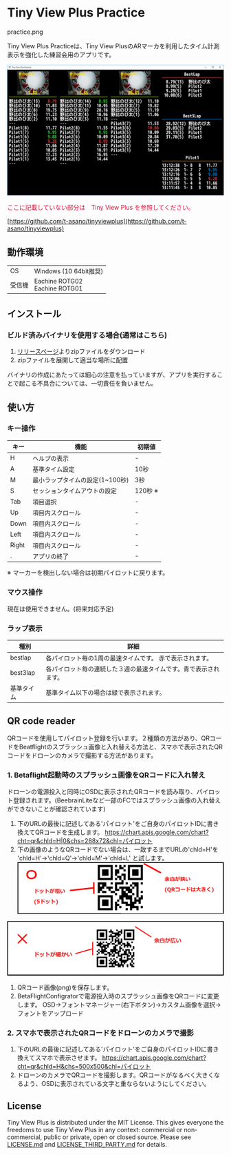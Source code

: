 # Tiny View Plus Practice

practice.png

Tiny View Plus Practiceは、Tiny View PlusのARマーカを利用したタイム計測表示を強化した練習会用のアプリです。

![tinyviewpluspractice](docs/practice.png)

<font color="crimson">ここに記載していない部分は　Tiny View Plus を参照してください。</font>

[https://github.com/t-asano/tinyviewplus](https://github.com/t-asano/tinyviewplus)


## 動作環境

<table>
<tr>
<td>OS</td><td>Windows (10 64bit推奨)</td>
</tr>
<tr>
<td>受信機</td><td>Eachine ROTG02<br/>Eachine ROTG01</td>
</tr>
</table>


## インストール

### ビルド済みバイナリを使用する場合(通常はこちら)

1. [リリースページ](https://github.com/chibaron/tinyviewpluspractice/releases)よりzipファイルをダウンロード
2. zipファイルを展開して適当な場所に配置

バイナリの作成にあたっては細心の注意を払っていますが、アプリを実行することで起こる不具合については、一切責任を負いません。


## 使い方

### キー操作

| キー | 機能 | 初期値 |
|---|---|---|
| H | ヘルプの表示 | - |
| A | 基準タイム設定 | 10秒 |
| M | 最小ラップタイムの設定(1~100秒) | 3秒 |
| S | セッションタイムアウトの設定 | 120秒 ※|
| Tab | 項目選択 | - |
| Up | 項目内スクロール | - |
| Down | 項目内スクロール| - |
| Left | 項目内スクロール | - |
| Right| 項目内スクロール | - |
| . | アプリの終了 | - |

※ マーカーを検出しない場合は初期パイロットに戻ります。


### マウス操作

現在は使用できません。(将来対応予定)

### ラップ表示

| 種別　| 詳細 |
|---|---|
| bestlap | 各パイロット毎の1周の最速タイムです。 赤で表示されます。|
| best3lap | 各パイロット毎の連続した３週の最速タイムです。青で表示されます。|
| 基準タイム | 基準タイム以下の場合は緑で表示されます。|



## QR code reader

QRコードを使用してパイロット登録を行います。２種類の方法があり、QRコードをBeatflightのスプラッシュ画像と入れ替える方法と、スマホで表示されたQRコードをドローンのカメラで撮影する方法があります。

### 1. Betaflight起動時のスプラッシュ画像をQRコードに入れ替え

ドローンの電源投入と同時にOSDに表示されたQRコードを読み取り、パイロット登録されます。(BeebrainLiteなど一部のFCではスプラッシュ画像の入れ替えができないことが確認されています)


1. 下のURLの最後に記述してある'パイロット'をご自身のパイロットIDに書き換えてQRコードを生成します。
https://chart.apis.google.com/chart?cht=qr&chld=H|0&chs=288x72&chl=パイロット
1. 下の画像のようなQRコードでない場合は、一致するまでURLの'chld=H'を 'chld=H'→'chld=Q'→'chld=M'→'chld=L' と試します。
![docs/qr.bmp](docs/qr.bmp)

![docs/qr_ng.bmp](docs/qr_ng.bmp)

1. QRコード画像(png)を保存します。
1. BetaFlightConfigratorで電源投入時のスプラッシュ画像をQRコードに変更します。
OSD→フォントマネージャー(右下ボタン)→カスタム画像を選択→フォントをアップロード


### 2. スマホで表示されたQRコードをドローンのカメラで撮影

1. 下のURLの最後に記述してある'パイロット'をご自身のパイロットIDに書き換えてスマホで表示させます。
https://chart.apis.google.com/chart?cht=qr&chld=H&chs=500x500&chl=パイロット
1. ドローンのカメラでQRコードを撮影します。QRコードがなるべく大きくなるよう、OSDに表示されている文字と重ならないようにしてください。




## License

Tiny View Plus is distributed under the MIT License. This gives everyone the freedoms to use Tiny View Plus in any context: commercial or non-commercial, public or private, open or closed source. Please see [LICENSE.md](LICENSE.md) and [LICENSE\_THIRD\_PARTY.md](LICENSE_THIRD_PARTY.md) for details.
